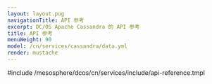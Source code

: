 ```yaml
---
layout: layout.pug
navigationTitle: API 参考
excerpt: DC/OS Apache Cassandra 的 API 参考
title: API 参考
menuWeight: 90
model: /cn/services/cassandra/data.yml
render: mustache
---
```


#include /mesosphere/dcos/cn/services/include/api-reference.tmpl
